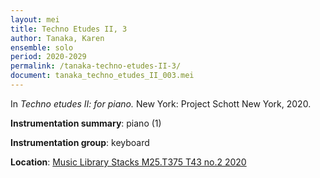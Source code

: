 ```yaml
---
layout: mei
title: Techno Etudes II, 3
author: Tanaka, Karen 
ensemble: solo
period: 2020-2029
permalink: /tanaka-techno-etudes-II-3/
document: tanaka_techno_etudes_II_003.mei
---
```


In *Techno etudes II: for piano.* New York: Project Schott New York, 2020.

**Instrumentation summary**: piano (1) 

**Instrumentation group**: keyboard

**Location**: <a href="https://tufts.primo.exlibrisgroup.com/permalink/01TUN_INST/1kc9gia/alma991018306187303851" target="_blank">Music Library Stacks M25.T375 T43 no.2 2020</a>